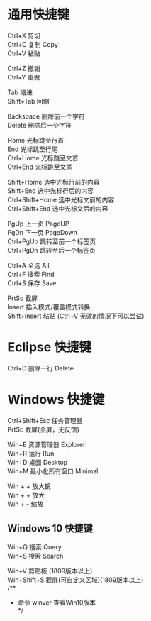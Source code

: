 # 通用快捷键
Ctrl+X        剪切  
Ctrl+C        复制		Copy  
Ctrl+V	      粘贴  

Ctrl+Z	撤销  
Ctrl+Y	重做  

Tab			缩进  
Shift+Tab	回缩  

Backspace	删除前一个字符  
Delete		删除后一个字符  

Home	光标跳至行首  
End		光标跳至行尾  
Ctrl+Home		光标跳至文首  
Ctrl+End		光标跳至文尾  

Shift+Home		选中光标行前的内容  
Shift+End		选中光标行后的内容  
Ctrl+Shift+Home		选中光标文前的内容  
Ctrl+Shift+End		选中光标文后的内容  

PgUp	上一页	PageUP  
PgDn	下一页	PageDown  
Ctrl+PgUp	跳转至前一个标签页  
Ctrl+PgDn	跳转至后一个标签页  

Ctrl+A	全选		All  
Ctrl+F	搜索		Find  
Ctrl+S	保存		Save  

PrtSc	截屏  
Insert	插入模式/覆盖模式转换  
Shift+Insert	粘贴 (Ctrl+V 无效的情况下可以尝试)  


# Eclipse 快捷键  
Ctrl+D	删除一行	Delete  




# Windows 快捷键  
Ctrl+Shift+Esc	任务管理器  
PrtSc			截屏(全屏，无反馈)  

Win+E			资源管理器	Explorer  
Win+R 			运行		Run  
Win+D			桌面		Desktop  
Win+M			最小化所有窗口		Minimal  

Win + +			放大镜  
Win + +			放大  
Win + -			缩放  


## Windows 10 快捷键  
Win+Q 搜索	Query  
Win+S 搜索	Search  

Win+V 剪贴板 (1809版本以上)  
Win+Shift+S 截屏(可自定义区域)(1809版本以上)  
/**  
 * 命令 winver 查看Win10版本  
 */  
